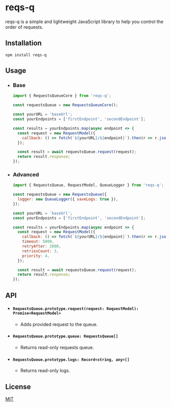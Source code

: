 # reqs-q

reqs-q is a simple and lightweight JavaScript library to help you control the
order of requests.

## Installation

```
npm install reqs-q
```

## Usage

- ### Base

  ```js
  import { RequestsQueueCore } from 'reqs-q';

  const requestsQueue = new RequestsQueueCore();

  const yourURL = 'baseUrl';
  const yourEndpoints = ['firstEndpoint', 'secondEndpoint'];

  const results = yourEndpoints.map(async endpoint => {
    const request = new RequestModel({
      callback: () => fetch(`${yourURL}/${endpoint}`).then(r => r.json()),
    });

    const result = await requestsQueue.request(request);
    return result.response;
  });
  ```

- ### Advanced

  ```js
  import { RequestsQueue, RequestModel, QueueLogger } from 'reqs-q';

  const requestsQueue = new RequestsQueue({
    logger: new QueueLogger({ saveLogs: true }),
  });

  const yourURL = 'baseUrl';
  const yourEndpoints = ['firstEndpoint', 'secondEndpoint'];

  const results = yourEndpoints.map(async endpoint => {
    const request = new RequestModel({
      callback: () => fetch(`${yourURL}/${endpoint}`).then(r => r.json()),
      timeout: 5000,
      retryAfter: 2000,
      retriesCount: 3,
      priority: 4,
    });

    const result = await requestsQueue.request(request);
    return result.response;
  });
  ```

## API

- #### `RequestsQueue.prototype.request(request: RequestModel): Promise<RequestModel>`

  - Adds provided request to the queue.

- #### `RequestsQueue.prototype.queue: RequestsQueue[]`

  - Returns read-only requests queue.

- #### `RequestsQueue.prototype.logs: Record<string, any>[]`

  - Returns read-only logs.

## License

[MIT](https://choosealicense.com/licenses/mit/)
